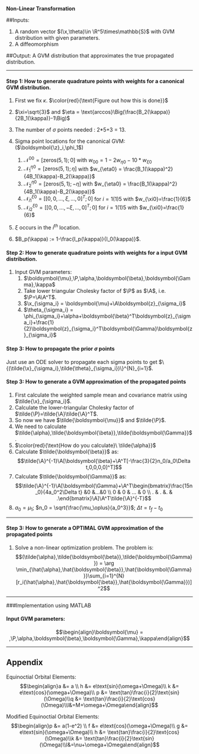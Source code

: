 **Non-Linear Transformation**

##Inputs:
1. A random vector $(\x,\theta)\in \R^5\times\mathbb{S}$ with GVM distribution with given parameters.
2. A diffeomorphism

##Output:
A GVM distribution that approximates the true propagated distribution.

****
#### Step 1: How to generate quadrature points with weights for a canonical GVM distribution.

1. First we fix $\kappa$. $\color{red}{\text{Figure out how this is done}}$
2. $\xi=\sqrt{3}$ and $\eta = \text{arccos}\Big(\frac{B_2(\kappa)}{2B_1(\kappa)}-1\Big)$
3. The number of $\sigma$ points needed : 2*5+3 = 13.
4. Sigma point locations for the canonical GVM: ($\boldsymbol{\z}_i,\phi_1$)
    1. $\mathcal{N}^{00} = [\text{zeros}(5,1);0]$ with $w_{00}=1-2w_{\eta0}-10*w_{\xi0}$
    2. $\mathcal{N}^{\eta0}_1 = [\text{zeros}(5,1);\eta]$ with $w_{\eta0} = \frac{B_1(\kappa)^2}{4B_1(\kappa)-B_2(\kappa)}$
    3. $\mathcal{N}^{\eta0}_2 = [\text{zeros}(5,1);-\eta]$ with $w_{\eta0} = \frac{B_1(\kappa)^2}{4B_1(\kappa)-B_2(\kappa)}$
    4. $\mathcal{N}^{\xi0}_{i1} = [[0,0,...,\xi,...,0]^T;0]$ for  $i=1(1)5$ with $w_{\xi0}=\frac{1}{6}$
    5. $\mathcal{N}^{\xi0}_{i2} = [[0,0,...,-\xi,...,0]^T;0]$ for  $i=1(1)5$ with $w_{\xi0}=\frac{1}{6}$

5. $\xi$ occurs in the $i^{th}$ location.
6. $B_p(\kappa) :=  1-\frac{I_p(\kappa)}{I_0(\kappa)}$.

#### Step 2: How to generate quadrature points with weights for a input GVM distribution.
1. Input GVM parameters:
    1. $\boldsymbol{\mu},\P,\alpha,\boldsymbol{\beta},\boldsymbol{\Gamma},\kappa$
    2. Take lower triangular Cholesky factor of $\P$ as $\A$, i.e. $\P=\A\A^T$.
    3. $\x_{\sigma_i} = \boldsymbol{\mu}+\A\boldsymbol{z}_{\sigma_i}$
    4. $\theta_{\sigma_i} = \phi_{\sigma_i}+\alpha+\boldsymbol{\beta}^T\boldsymbol{z}_{\sigma_i}+\frac{1}{2}\boldsymbol{z}_{\sigma_i}^T\boldsymbol{\Gamma}\boldsymbol{z}_{\sigma_i}$

#### Step 3: How to propagate the prior $\sigma$ points
Just use an ODE solver to propagate each sigma points to get $\{(\tilde{\x}_{\sigma_i},\tilde{\theta}_{\sigma_i})\}^{N}_{i=1}$.

#### Step 3: How to generate a GVM approximation of the propagated points
1. First calculate the weighted sample mean and covariance matrix using $\tilde{\x}_{\sigma_i}$.
2. Calculate the lower-triangular Cholesky factor of $\tilde{\P}=\tilde{\A}\tilde{\A}^T$.
3. So now we have $\tilde{\boldsymbol{\mu}}$ and $\tilde{\P}$.
4. We need to calculate $\tilde{\alpha},\tilde{\boldsymbol{\beta}},\tilde{\boldsymbol{\Gamma}}$.
5. $\color{red}{\text{How do you calculate}\ \tilde{\alpha}}$
6. Calculate $\tilde{\boldsymbol{\beta}}$ as:
$$\tilde{\A}^{-1}\A[\boldsymbol{\beta}+\A^T[-\frac{3}{2}n_0/a_0\Delta t,0,0,0,0]^T]$$
7. Calculate $\tilde{\boldsymbol{\Gamma}}$ as:
$$\tilde{\A}^{-1}\A[\boldsymbol{\Gamma}+\A^T\begin{bmatrix}\frac{15n_0}{4a_0^2\Delta t} &0 &...&0 \\ 0 & 0 & ... & 0 \\ . & . &. & .\end{bmatrix}\A]\A^T\tilde{\A}^{-T}$$
8. $a_0=\mu_1$; $n_0 = \sqrt{\frac{\mu_\oplus}{a_0^3}}$; $\Delta t = t_f-t_0$
****
#### Step 3: How to generate a OPTIMAL GVM approximation of the propagated points
1. Solve a non-linear optimization problem. The problem is:
$$(\tilde{\alpha},\tilde{\boldsymbol{\beta}},\tilde{\boldsymbol{\Gamma}}) = \arg \min_{\hat{\alpha},\hat{\boldsymbol{\beta}},\hat{\boldsymbol{\Gamma}}}\sum_{i=1}^{N}[r_i(\hat{\alpha},\hat{\boldsymbol{\beta}},\hat{\boldsymbol{\Gamma}})]^2$$

****
###Implementation using MATLAB

#### Input GVM parameters:
$$\begin{align}\boldsymbol{\mu} = ,\P,\alpha,\boldsymbol{\beta},\boldsymbol{\Gamma},\kappa\end{align}$$


****
## Appendix
Equinoctial Orbital Elements:
$$\begin{align}a &= a \\ h &= e\text{sin}(\omega+\Omega)\\ k &= e\text{cos}(\omega+\Omega)\\ p &= \text{tan}\frac{i}{2}\text{sin}(\Omega)\\q &= \text{tan}\frac{i}{2}\text{cos}(\Omega)\\l&=M+\omega+\Omega\end{align}$$

Modified Equinoctial Orbital Elements:
$$\begin{align}p &= a(1-e^2) \\ f &= e\text{cos}(\omega+\Omega)\\ g &= e\text{sin}(\omega+\Omega)\\ h &= \text{tan}\frac{i}{2}\text{cos}(\Omega)\\k &= \text{tan}\frac{i}{2}\text{sin}(\Omega)\\l&=\nu+\omega+\Omega\end{align}$$
